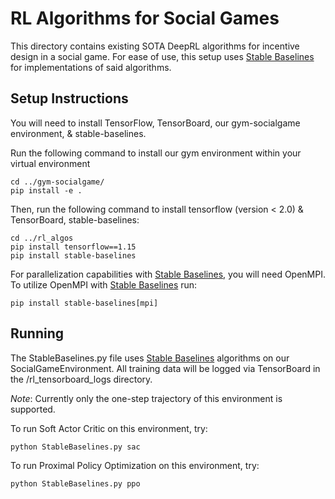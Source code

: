 # RL Algorithms for Social Games
This directory contains existing SOTA DeepRL algorithms for incentive design in a social game. 
For ease of use, this setup uses [Stable Baselines](https://stable-baselines.readthedocs.io/en/master/index.html) for implementations of said algorithms.

## Setup Instructions
You will need to install TensorFlow, TensorBoard, our gym-socialgame environment, & stable-baselines.

Run the following command to install our gym environment within your virtual environment
    
    cd ../gym-socialgame/
    pip install -e .
    
Then, run the following command to install tensorflow (version < 2.0) & TensorBoard, stable-baselines: 

    cd ../rl_algos
    pip install tensorflow==1.15
    pip install stable-baselines

For parallelization capabilities with [Stable Baselines](https://stable-baselines.readthedocs.io/en/master/index.html), you will need OpenMPI.
To utilize OpenMPI with [Stable Baselines](https://stable-baselines.readthedocs.io/en/master/index.html) run:

    pip install stable-baselines[mpi]

## Running
The StableBaselines.py file uses [Stable Baselines](https://stable-baselines.readthedocs.io/en/master/index.html) algorithms on our SocialGameEnvironment.
All training data will be logged via TensorBoard in the /rl_tensorboard_logs directory.

*Note*: Currently only the one-step trajectory of this environment is supported.

To run Soft Actor Critic on this environment, try:

    python StableBaselines.py sac

To run Proximal Policy Optimization on this environment, try:

    python StableBaselines.py ppo


